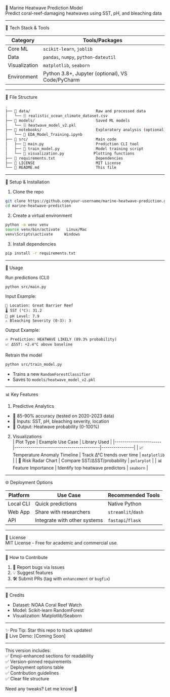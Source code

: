 🌊 Marine Heatwave Prediction Model  
Predict coral-reef-damaging heatwaves using SST, pH, and bleaching data  

---

 🧰 Tech Stack & Tools  

| Category       | Tools/Packages                                                                 |
|---------------|------------------------------------------------------------------------------|
| Core ML    | `scikit-learn`, `joblib`                                                     |
| Data       | `pandas`, `numpy`, `python-dateutil`                                         |
| Visualization | `matplotlib`, `seaborn`                                                   |
| Environment | Python 3.8+, Jupyter (optional), VS Code/PyCharm                           |

---

 📂 File Structure  
```bash
.
├── 📁 data/                             Raw and processed data
│   └── 🗄️ realistic_ocean_climate_dataset.csv
├── 📁 models/                           Saved ML models
│   └── 🗄️ heatwave_model_v2.pkl
├── 📁 notebooks/                        Exploratory analysis (optional)
│   └── 📓 EDA_Model_Training.ipynb
├── 📁 src/                              Main code
│   ├── 🐍 main.py                       Prediction CLI tool
│   ├── 🐍 train_model.py                Model training script
│   └── 🐍 visualization.py             Plotting functions
├── 📜 requirements.txt                  Dependencies
├── 📜 LICENSE                           MIT License
└── 📜 README.md                         This file
```

---

 🔧 Setup & Installation  

 1. Clone the repo  
```bash
git clone https://github.com/your-username/marine-heatwave-prediction.git
cd marine-heatwave-prediction
```

 2. Create a virtual environment  
```bash
python -m venv venv
source venv/bin/activate   Linux/Mac
venv\Scripts\activate     Windows
```

 3. Install dependencies  
```bash
pip install -r requirements.txt
```

---

 🚀 Usage  

 Run predictions (CLI)  
```bash
python src/main.py
```
Input Example:  
```
📍 Location: Great Barrier Reef  
🌡️ SST (°C): 31.2  
🧪 pH Level: 7.9  
⚠️ Bleaching Severity (0-3): 3  
```

Output Example:  
```
🔥 Prediction: HEATWAVE LIKELY (89.3% probability)  
📈 ΔSST: +2.4°C above baseline  
```

 Retrain the model  
```bash
python src/train_model.py
```
- Trains a new `RandomForestClassifier`  
- Saves to `models/heatwave_model_v2.pkl`  

---

 📊 Key Features  

 1. Predictive Analytics  
- 🎯 85-90% accuracy (tested on 2020-2023 data)  
- 📌 Inputs: SST, pH, bleaching severity, location  
- 🔮 Output: Heatwave probability (0-100%)  

 2. Visualizations  
| Plot Type              | Example Use Case                          | Library Used    |
|-----------------------|------------------------------------------|----------------|
| 📈 Temperature Anomaly Timeline | Track Δ°C trends over time           | `matplotlib`   |
| 🎯 Risk Radar Chart    | Compare SST/ΔSST/probability          | `polarplot`    |
| 📊 Feature Importance  | Identify top heatwave predictors      | `seaborn`      |

---

 🌐 Deployment Options  

| Platform       | Use Case                          | Recommended Tools        |
|--------------|----------------------------------|-------------------------|
| Local CLI  | Quick predictions                | Native Python           |
| Web App    | Share with researchers           | `streamlit`/`dash`      |
| API        | Integrate with other systems     | `fastapi`/`flask`       |

---

 📜 License  
MIT License - Free for academic and commercial use.  

---

 🤝 How to Contribute  
1. 🐛 Report bugs via Issues  
2. 💡 Suggest features  
3. 🛠️ Submit PRs (tag with `enhancement` or `bugfix`)  

---

 🌟 Credits  
- Dataset: NOAA Coral Reef Watch  
- Model: Scikit-learn RandomForest  
- Visualization: Matplotlib/Seaborn  

---

✨ Pro Tip: Star this repo to track updates!  
🔗 Live Demo: [Coming Soon]  

--- 

This version includes:  
✅ Emoji-enhanced sections for readability  
✅ Version-pinned requirements  
✅ Deployment options table  
✅ Contribution guidelines  
✅ Clear file structure  

Need any tweaks? Let me know! 🚀
